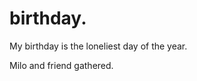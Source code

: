 # birthday.

<!-- Loneliness -->

My birthday is the loneliest day of the year.


<!-- Friends on the couch -->



<!-- Take a taxi to a restaurant -->



<!-- Talk about the mexican restaurant -->

Milo and friend gathered.


<!-- Conversation -->



<!--  -->


<!--  -->
